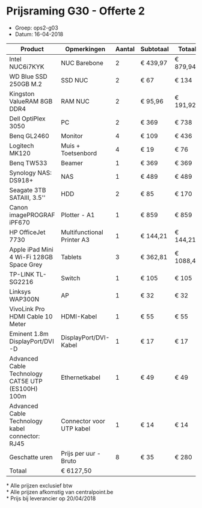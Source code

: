 # Prijsraming G30 - Offerte 2

-   Groep: ops2-g03
-   Datum: 16-04-2018

| Product                                           | Opmerkingen                | Aantal | Subtotaal | Totaal    | Link                  |
| ------------------------------------------------- | -------------------------- | ------ | --------- | --------- | --------------------- |
| Intel NUC6i7KYK                                   | NUC Barebone               | 2      | € 439,97  | € 879,94  | https://goo.gl/HeEgp8 |
| WD Blue SSD 250GB M.2                             | SSD NUC                    | 2      | € 67      | € 134     | https://goo.gl/T8eULv |
| Kingston ValueRAM 8GB DDR4                        | RAM NUC                    | 2      | € 95,96   | € 191,92  | https://goo.gl/2H4ywC |
| Dell OptiPlex 3050                                | PC                         | 2      | € 369     | € 738     | https://goo.gl/BWFZLH |
| Benq GL2460                                       | Monitor                    | 4      | €  109    | € 436     | https://goo.gl/M3icrT |
| Logitech MK120                                    | Muis + Toetsenbord         | 4      | € 19      | € 76      | https://goo.gl/q217Mw |
| Benq TW533                                        | Beamer                     | 1      | € 369     | € 369     | https://goo.gl/8cEBNJ |
| Synology NAS: DS918+                              | NAS                        | 1      |  € 489    | € 489     | https://goo.gl/C9NPsm |
| Seagate  3TB SATAIII, 3.5''                       | HDD                        | 2      | € 85      | € 170     | https://goo.gl/tc2APt |
| Canon imagePROGRAF iPF670                         | Plotter - A1               | 1      | € 859     | € 859     | https://goo.gl/98eLpg |
| HP OfficeJet 7730                                 | Multifunctional Printer A3 | 1      | € 144,21  | € 144,21  | https://goo.gl/mB7hZx |
| Apple iPad Mini 4 Wi-Fi 128GB Space Grey          | Tablets                    | 3      | € 362,81  | € 1088,43 | https://goo.gl/nvRWQW |
| TP-LINK TL-SG2216                                 | Switch                     | 1      | € 105     | € 105     | https://goo.gl/qrqfqr |
| Linksys WAP300N                                   | AP                         | 1      | € 32      | € 32      | https://goo.gl/Fx1Apa |
| VivoLink Pro HDMI Cable 10 Meter                  | HDMI-Kabel                 | 1      | € 55      | € 55      | https://goo.gl/hqCKon |
| Eminent 1.8m DisplayPort/DVI -D                   | DisplayPort/DVI-Kabel      | 1      | € 17      | € 17      | https://goo.gl/AEHJd3 |
| Advanced Cable Technology CAT5E UTP (ES100H) 100m | Ethernetkabel              | 1      | € 49      | € 49      | https://goo.gl/CB6yAA |
| Advanced Cable Technology kabel connector: RJ45   | Connector voor UTP kabel   | 1      | € 14      | € 14      |https://bit.ly/2HGozQj |
| Geschatte uren                                    | Prijs per uur - Bruto      | 8      | € 35      | € 280     |                       |
| Totaal                                            | € 6127,50                  |        |           |           |                       |

\* Alle prijzen exclusief btw
<br/>
\* Alle prijzen afkomstig van centralpoint.be
<br/>
\* Prijs bij leverancier op 20/04/2018
